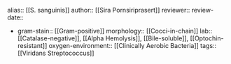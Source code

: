 alias:: [[S. sanguinis]]
author:: [[Sira Pornsiriprasert]] 
reviewer::
review-date::

- gram-stain:: [[Gram-positive]] 
  morphology:: [[Cocci-in-chain]] 
  lab:: [[Catalase-negative]], [[Alpha Hemolysis]], [[Bile-soluble]], [[Optochin-resistant]] 
  oxygen-environment:: [[Clinically Aerobic Bacteria]]
  tags:: [[Viridans Streptococcus]]